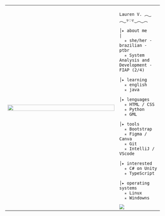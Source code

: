 <table>
    <tr>
        <td style="width: 65%;">
            <img src="https://github.com/user-attachments/assets/c25e374f-f241-411f-a87d-f8a879244698" style="width:100%; border: none;"/>
        </td>
        <td style="width: 25%; vertical-align: middle;">
            
<p>    
                
    Lauren V. ︵‿︵‿୨♡୧‿︵‿︵
</p>
                                                                    
    │▸ about me                                             |
      ✭ she/her - brazilian - ptbr
      ✭ System Analysis and Development - FIAP (2/4)
                                             
    │▸ learning
      ✭ english
      ✭ java

    │▸ lenguages
      ✭ HTML / CSS
      ✭ Python
      ✭ GML

    │▸ tools
      ✭ Bootstrap
      ✭ Figma / Canva
      ✭ Git
      ✭ IntelliJ / VScode

    │▸ interested
      ✭ C# on Unity
      ✭ TypeScript

    │▸ operating systems
      ✭ Linux
      ✭ Windowns

<a href="https://visitcount.itsvg.in">
  <img src="https://visitcount.itsvg.in/api?id=l44ver&label=Profile%20Views&color=12&icon=9&pretty=true" />
</a>
